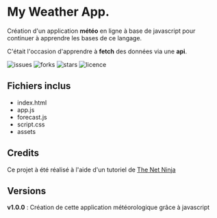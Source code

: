 # My Weather App.

Création d'un application **météo**  en ligne à base de javascript pour continuer à apprendre les bases de ce langage. 

C'était l'occasion d'apprendre à **fetch** des données via une **api**.

![issues](https://img.shields.io/github/issues/DC-Guillaume/WeatherApp) ![forks](https://img.shields.io/github/forks/DC-Guillaume/WeatherApp) ![stars](https://img.shields.io/github/stars/DC-Guillaume/WeatherApp) ![licence](https://img.shields.io/github/license/DC-Guillaume/WeatherApp)

## Fichiers inclus

 - index.html
 - app.js
 - forecast.js 
 - script.css
 - assets

## Credits
Ce projet à été réalisé à l'aide d'un tutoriel de [The Net Ninja](https://www.youtube.com/channel/UCW5YeuERMmlnqo4oq8vwUpg)

## Versions
**v1.0.0** : Création de cette application météorologique grâce à javascript
